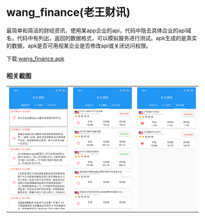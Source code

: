 # wang_finance(老王财讯)

最简单和简洁的财经资讯，使用某app企业的api，代码中隐去具体企业的api域名，代码中有列出，返回的数据格式，可以模拟服务进行测试。apk生成的是真实的数据，apk是否可用视某企业是否修改api或关闭访问权限。

下载:[wang_finance.apk](https://github.com/buf1024/monthproj/raw/master/wang_finance/release/wang_finance.apk)

### 相关截图
<table>
<tr>
<td><img src="https://raw.githubusercontent.com/buf1024/monthproj/master/wang_finance/ui/wang_finance1.png" /></td>
<td><img src="https://raw.githubusercontent.com/buf1024/monthproj/master/wang_finance/ui/wang_finance2.png" /></td>
<td><img src="https://raw.githubusercontent.com/buf1024/monthproj/master/wang_finance/ui/wang_finance3.png" /></td>
</tr>
</table>